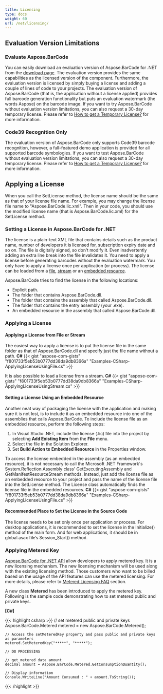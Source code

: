 ```yaml
---
title: Licensing
type: docs
weight: 60
url: /net/licensing/
---
```


## **Evaluation Version Limitations**
### **Evaluate Aspose.BarCode**
You can easily download an evaluation version of Aspose.BarCode for .NET from the [download page](https://www.nuget.org/packages/Aspose.barcode/). The evaluation version provides the same capabilities as the licensed version of the component. Furthermore, the evaluation version is licensed by simply buying a license and adding a couple of lines of code to your projects. The evaluation version of Aspose.BarCode (that is, the application without a license applied) provides full barcode generation functionality but puts an evaluation watermark (the words Aspose) on the barcode image. If you want to try Aspose.BarCode without evaluation version limitations, you can also request a 30-day temporary license. Please refer to [How to get a Temporary License?](https://purchase.aspose.com/temporary-license) for more information.
### **Code39 Recognition Only**
The evaluation version of Aspose.BarCode only supports Code39 barcode recognition, however, a full-featured demo application is provided for all supported barcode symbologies. If you want to test Aspose.BarCode without evaluation version limitations, you can also request a 30-day temporary license. Please refer to [How to get a Temporary License?](https://purchase.aspose.com/temporary-license) for more information.
## **Applying a License**
When you call the SetLicense method, the license name should be the same as that of your license file name. For example, you may change the license file name to "Aspose.BarCode.lic.xml". Then in your code, you should use the modified license name (that is Aspose.BarCode.lic.xml) for the SetLicense method.
### **Setting a License in Aspose.BarCode for .NET**
The license is a plain-text XML file that contains details such as the product name, number of developers it is licensed for, subscription expiry date and so on. The file is digitally signed, so don't modify it. Even inadvertently adding an extra line break into the file invalidates it. You need to apply a license before generating barcodes without the evaluation watermark. You only have to apply a license once per application (or process). The license can be loaded from a [file](https://docs.aspose.com/barcode/net/licensing/#applying-a-license-from-file-or-stream), [stream](https://docs.aspose.com/barcode/net/licensing/#applying-a-license-from-file-or-stream) or an [embedded resource](https://docs.aspose.com/barcode/net/licensing/#setting-a-license-using-an-embedded-resource).

Aspose.BarCode tries to find the license in the following locations:

- Explicit path.
- The folder that contains Aspose.BarCode.dll.
- The folder that contains the assembly that called Aspose.BarCode.dll.
- The folder that contains the entry assembly (your .exe).
- An embedded resource in the assembly that called Aspose.BarCode.dll.
### **Applying a License**
#### **Applying a License from File or Stream**
The easiest way to apply a license is to put the license file in the same folder as that of Aspose.BarCode.dll and specify just the file name without a path.
**C#**
{{< gist "aspose-com-gists" "f801733f5eb53b0777dd38da9db8366a" "Examples-CSharp-ApplyingLicenseUsingFile.cs" >}}

It is also possible to load a license from a stream.
**C#**
{{< gist "aspose-com-gists" "f801733f5eb53b0777dd38da9db8366a" "Examples-CSharp-ApplyingLicenseUsingStream.cs" >}}

#### **Setting a License Using an Embedded Resource**
Another neat way of packaging the license with the application and making sure it is not lost, is to include it as an embedded resource into one of the assemblies that calls Aspose.BarCode. To include the license file as an embedded resource, perform the following steps:

1. In Visual Studio .NET, include the license (.lic) file into the project by selecting **Add Existing Item** from the **File** menu.
1. Select the file in the Solution Explorer.
1. Set **Build Action to Embedded Resource** in the Properties window.

To access the license embedded in the assembly (as an embedded resource), it is not necessary to call the Microsoft .NET Framework's System.Reflection.Assembly class' GetExecutingAssembly and GetManifestResourceStream methods. Instead, just add the license file as an embedded resource to your project and pass the name of the license file into the SetLicense method. The License class automatically finds the license file in the embedded resources.
**C#**
{{< gist "aspose-com-gists" "f801733f5eb53b0777dd38da9db8366a" "Examples-CSharp-ApplyingLicenseUsingFile.cs" >}}
#### **Recommended Place to Set the License in the Source Code**
The license needs to be set only once per application or process. For desktop applications, it is recommended to set the license in the Initialize() method of the main form. And for web applications, it should be in global.asax file’s Session_Start() method.
### **Applying Metered Key**
[Aspose.BarCode for .NET API](/barcode/net/) allow developers to apply metered key. It is a new licensing mechanism. The new licensing mechanism will be used along with the existing licensing method. Those customers who want to be billed based on the usage of the API features can use the metered licensing. For more details, please refer to [Metered Licensing FAQ](https://purchase.aspose.com/faqs/licensing/metered) section.

A new class **Metered** has been introduced to apply the metered key. Following is the sample code demonstrating how to set metered public and private keys.

**[C#]**

{{< highlight csharp >}}
    // set metered public and private keys
    Aspose.BarCode.Metered metered = new Aspose.BarCode.Metered();

    // Access the setMeteredKey property and pass public and private keys as parameters
    metered.SetMeteredKey("*****", "*****");
    
    // DO PROCESSING
    
    // get metered data amount
    decimal amount = Aspose.BarCode.Metered.GetConsumptionQuantity();
    
    // Display information
    Console.WriteLine("Amount Consumed : " + amount.ToString());
{{< /highlight >}}
